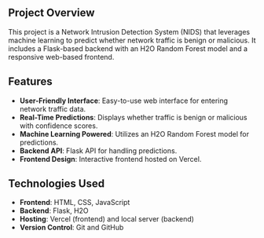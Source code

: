 ## Project Overview
This project is a Network Intrusion Detection System (NIDS) that leverages machine learning to predict whether network traffic is benign or malicious. It includes a Flask-based backend with an H2O Random Forest model and a responsive web-based frontend.

## Features
- **User-Friendly Interface**: Easy-to-use web interface for entering network traffic data.
- **Real-Time Predictions**: Displays whether traffic is benign or malicious with confidence scores.
- **Machine Learning Powered**: Utilizes an H2O Random Forest model for predictions.
- **Backend API**: Flask API for handling predictions.
- **Frontend Design**: Interactive frontend hosted on Vercel.

## Technologies Used
- **Frontend**: HTML, CSS, JavaScript
- **Backend**: Flask, H2O
- **Hosting**: Vercel (frontend) and local server (backend)
- **Version Control**: Git and GitHub


